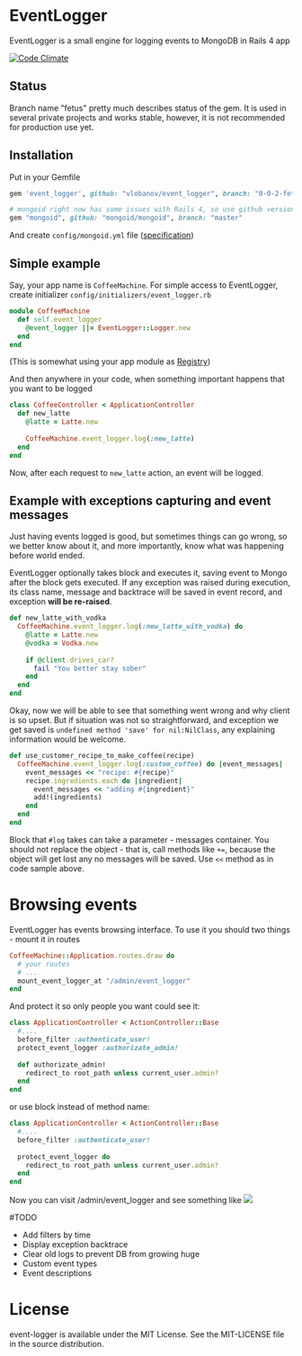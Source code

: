 # EventLogger
EventLogger is a small engine for logging events to MongoDB in Rails 4 app

[![Code Climate](https://codeclimate.com/github/vlobanov/event_logger.png)](https://codeclimate.com/github/vlobanov/event_logger)
## Status
Branch name "fetus" pretty much describes status of the gem. It is used in several private projects and works stable, however, it is not recommended for production use yet.

## Installation

Put in your Gemfile
```ruby
gem 'event_logger', github: "vlobanov/event_logger", branch: "0-0-2-fetus"

# mongoid right now has some issues with Rails 4, so use github version
gem "mongoid", github: "mongoid/mongoid", branch: "master"
```
And create `config/mongoid.yml` file ([specification](http://mongoid.org/en/mongoid/docs/installation.html))
## Simple example
Say, your app name is `CoffeeMachine`. For simple access to EventLogger, create initializer `config/initializers/event_logger.rb`
```ruby
module CoffeeMachine
  def self.event_logger
    @event_logger ||= EventLogger::Logger.new
  end
end
```
(This is somewhat using your app module as [Registry](http://martinfowler.com/eaaCatalog/registry.html))

And then anywhere in your code, when something important happens that you want to be logged

```ruby
class CoffeeController < ApplicationController
  def new_latte
    @latte = Latte.new
    
    CoffeeMachine.event_logger.log(:new_latte)
  end
end
```

Now, after each request to `new_latte` action, an event will be logged.

## Example with exceptions capturing and event messages

Just having events logged is good, but sometimes things can go wrong, so we better know about it, and more importantly, know what was happening before world ended.

EventLogger optionally takes block and executes it, saving event to Mongo after the block gets executed. If any exception was raised during execution, its class name, message and backtrace will be saved in event record, and exception <b>will be re-raised</b>.

```ruby
def new_latte_with_vodka
  CoffeeMachine.event_logger.log(:new_latte_with_vodka) do
    @latte = Latte.new
    @vodka = Vodka.new
     
    if @client.drives_car?
      fail "You better stay sober"
    end
  end
end
```

Okay, now we will be able to see that something went wrong and why client is so upset. But if situation was not so straightforward, and exception we get saved is `undefined method 'save' for nil:NilClass`, any explaining information would be welcome.

```ruby
def use_customer_recipe_to_make_coffee(recipe)
  CoffeeMachine.event_logger.log(:custom_coffee) do |event_messages|
    event_messages << "recipe: #{recipe}"
    recipe.ingredients.each do |ingredient|
      event_messages << "adding #{ingredient}"
      add!(ingredients)
    end
  end
end
```

Block that `#log` takes can take a parameter - messages container. You should not replace the object - that is, call methods like `+=`, because the object will get lost any no messages will be saved. Use `<<` method as in code sample above.

# Browsing events
EventLogger has events browsing interface. To use it you should two things - mount it in routes
```ruby
CoffeeMachine::Application.routes.draw do
  # your routes
  # ...
  mount_event_logger_at "/admin/event_logger"
end
```

And protect it so only people you want could see it:
```ruby
class ApplicationController < ActionController::Base
  #....
  before_filter :authenticate_user!
  protect_event_logger :authorizate_admin!
  
  def authorizate_admin!
    redirect_to root_path unless current_user.admin?
  end
end
```

or use block instead of method name:

```ruby
class ApplicationController < ActionController::Base
  #....
  before_filter :authenticate_user!
  
  protect_event_logger do
    redirect_to root_path unless current_user.admin?
  end
end
```

Now you can visit /admin/event_logger and see something like
<img src=http://imgur.com/5Y7nxmm.png>

#TODO
* Add filters by time
* Display exception backtrace
* Clear old logs to prevent DB from growing huge
* Custom event types
* Event descriptions

# License

event-logger is available under the MIT License. See the MIT-LICENSE file in the source distribution.